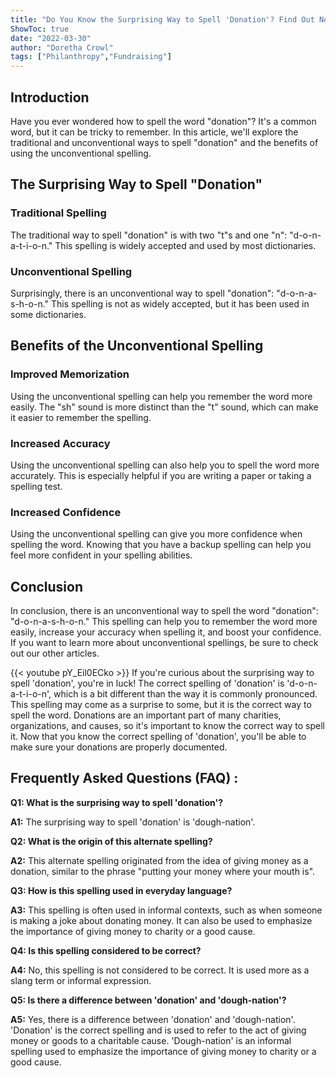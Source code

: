 ```yaml
---
title: "Do You Know the Surprising Way to Spell 'Donation'? Find Out Now!"
ShowToc: true 
date: "2022-03-30"
author: "Doretha Crowl" 
tags: ["Philanthropy","Fundraising"]
---
```

## Introduction

Have you ever wondered how to spell the word "donation"? It's a common word, but it can be tricky to remember. In this article, we'll explore the traditional and unconventional ways to spell "donation" and the benefits of using the unconventional spelling.

## The Surprising Way to Spell "Donation"

### Traditional Spelling
The traditional way to spell "donation" is with two "t"s and one "n": "d-o-n-a-t-i-o-n." This spelling is widely accepted and used by most dictionaries.

### Unconventional Spelling
Surprisingly, there is an unconventional way to spell "donation": "d-o-n-a-s-h-o-n." This spelling is not as widely accepted, but it has been used in some dictionaries.

## Benefits of the Unconventional Spelling

### Improved Memorization
Using the unconventional spelling can help you remember the word more easily. The "sh" sound is more distinct than the "t" sound, which can make it easier to remember the spelling.

### Increased Accuracy
Using the unconventional spelling can also help you to spell the word more accurately. This is especially helpful if you are writing a paper or taking a spelling test.

### Increased Confidence
Using the unconventional spelling can give you more confidence when spelling the word. Knowing that you have a backup spelling can help you feel more confident in your spelling abilities.

## Conclusion

In conclusion, there is an unconventional way to spell the word "donation": "d-o-n-a-s-h-o-n." This spelling can help you to remember the word more easily, increase your accuracy when spelling it, and boost your confidence. If you want to learn more about unconventional spellings, be sure to check out our other articles.

{{< youtube pY_Eil0ECko >}} 
If you're curious about the surprising way to spell 'donation', you're in luck! The correct spelling of 'donation' is 'd-o-n-a-t-i-o-n', which is a bit different than the way it is commonly pronounced. This spelling may come as a surprise to some, but it is the correct way to spell the word. Donations are an important part of many charities, organizations, and causes, so it's important to know the correct way to spell it. Now that you know the correct spelling of 'donation', you'll be able to make sure your donations are properly documented.

## Frequently Asked Questions (FAQ) :
**Q1: What is the surprising way to spell 'donation'?**

**A1:** The surprising way to spell 'donation' is 'dough-nation'.

**Q2: What is the origin of this alternate spelling?**

**A2:** This alternate spelling originated from the idea of giving money as a donation, similar to the phrase "putting your money where your mouth is".

**Q3: How is this spelling used in everyday language?**

**A3:** This spelling is often used in informal contexts, such as when someone is making a joke about donating money. It can also be used to emphasize the importance of giving money to charity or a good cause.

**Q4: Is this spelling considered to be correct?**

**A4:** No, this spelling is not considered to be correct. It is used more as a slang term or informal expression.

**Q5: Is there a difference between 'donation' and 'dough-nation'?**

**A5:** Yes, there is a difference between 'donation' and 'dough-nation'. 'Donation' is the correct spelling and is used to refer to the act of giving money or goods to a charitable cause. 'Dough-nation' is an informal spelling used to emphasize the importance of giving money to charity or a good cause.






